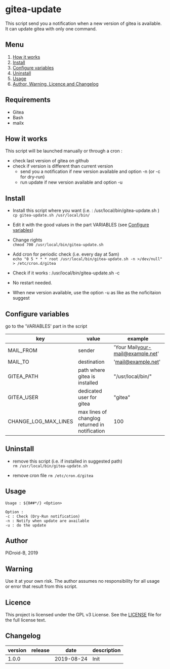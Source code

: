 # gitea-update

This script send you a notification when a new version of gitea is available. It can update gitea with only one command.

## Menu

1. [How it works](#how-it-works)
2. [Install](#install)
3. [Configure variables](#configure-variables)
4. [Uninstall](#uninstall)
5. [Usage](#usage)
6. [Author, Warning, Licence and Changelog](#author)

## Requirements
- Gitea
- Bash
- mailx

## How it works

This script will be launched manually or through a cron :
- check last version of gitea on github
- check if version is different than current version
  - send you a notification if new version available and option -n (or -c for dry-run)
  - run update if new version available and option -u

## Install

- Install this script where you want (i.e. : /usr/local/bin/gitea-update.sh )  
`cp gitea-update.sh /usr/local/bin/`  
  
- Edit it with the good values in the part VARIABLES (see [Configure variables](#configure-variables))  

- Change rights  
`chmod 700 /usr/local/bin/gitea-update.sh`  
- Add cron for periodic check (i.e. every day at 5am)  
`echo "0 5 * * * root /usr/local/bin/gitea-update.sh -n >/dev/null" > /etc/cron.d/gitea`  

- Check if it works : /usr/local/bin/gitea-update.sh -c  

- No restart needed.

- When new version available, use the option -u as like as the noficitaion suggest

## Configure variables  
go to the 'VARIABLES' part in the script  
  
| key | value | example |
|-|-|-|
| MAIL_FROM | sender | 'Your Mail<your-mail@example.net>' |
| MAIL_TO | destination | '<mail@example.net>' |
| GITEA_PATH | path where gitea is installed | "/usr/local/bin/" |
| GITEA_USER | dedicated user for gitea | "gitea" |
| CHANGE_LOG_MAX_LINES | max lines of changlog returned in notification | 100 |

## Uninstall
- remove this script (i.e. if installed in suggested path)  
`rm /usr/local/bin/gitea-update.sh`  

- remove cron file 
`rm /etc/cron.d/gitea`

## Usage

```
Usage : ${0##*/} <Option>

Option :
-c : Check (Dry-Run notification)
-n : Notify when update are available
-u : do the update
```

## Author
PiDroid-B, 2019

## Warning

Use it at your own risk. The author assumes no responsibility for all usage or error that result from this script.

## Licence
This project is licensed under the GPL v3 License. See the [LICENSE](https://github.com/PiDroid-B/gitea-update/blob/master/LICENSE) file for the full license text.

## Changelog

| version | release | date | description |
|-|-|-|-|
| 1.0.0 |  | 2019-08-24 | Init |


